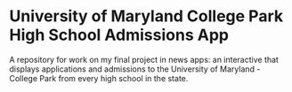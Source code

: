 # University of Maryland College Park High School Admissions App
A repository for work on my final project in news apps: an interactive that displays applications and admissions to the University of Maryland - College Park from every high school in the state.
